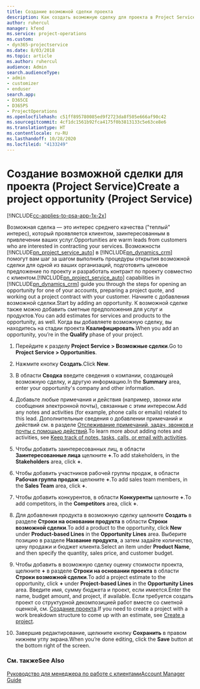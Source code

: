 ```yaml
---
title: Создание возможной сделки проекта
description: Как создать возможную сделку для проекта в Project Service
author: ruhercul
manager: kfend
ms.service: project-operations
ms.custom:
- dyn365-projectservice
ms.date: 8/03/2018
ms.topic: article
ms.author: ruhercul
audience: Admin
search.audienceType:
- admin
- customizer
- enduser
search.app:
- D365CE
- D365PS
- ProjectOperations
ms.openlocfilehash: c51ff895780085ed9f2723da8f505e666af90c42
ms.sourcegitcommit: 4cf1dc1561b92fca4175f0b3813133c5e63ce8e6
ms.translationtype: HT
ms.contentlocale: ru-RU
ms.lasthandoff: 10/28/2020
ms.locfileid: "4133249"
---
```

# <a name="create-a-project-opportunity-project-service"></a><span data-ttu-id="8aa28-103">Создание возможной сделки для проекта (Project Service)</span><span class="sxs-lookup"><span data-stu-id="8aa28-103">Create a project opportunity (Project Service)</span></span>

[!INCLUDE[cc-applies-to-psa-app-1x-2x](../includes/cc-applies-to-psa-app-1x-2x.md)]

<span data-ttu-id="8aa28-104">Возможная сделка — это интерес среднего качества ("теплый" интерес), который проявляется клиентом, заинтересованным в привлечении ваших услуг.</span><span class="sxs-lookup"><span data-stu-id="8aa28-104">Opportunities are warm leads from customers who are interested in contracting your services.</span></span> <span data-ttu-id="8aa28-105">Возможности [!INCLUDE[pn_project_service_auto](../includes/pn-project-service-auto.md)] в [!INCLUDE[pn_dynamics_crm](../includes/pn-dynamics-crm.md)] помогут вам шаг за шагом выполнить процедуры открытия возможной сделки для одной из ваших организаций, подготовить ценовое предложение по проекту и разработать контракт по проекту совместно с клиентом.</span><span class="sxs-lookup"><span data-stu-id="8aa28-105">[!INCLUDE[pn_project_service_auto](../includes/pn-project-service-auto.md)] capabilities in [!INCLUDE[pn_dynamics_crm](../includes/pn-dynamics-crm.md)] guide you through the steps for opening an opportunity for one of your accounts, preparing a project quote, and working out a project contract with your customer.</span></span> <span data-ttu-id="8aa28-106">Начните с добавления возможной сделки.</span><span class="sxs-lookup"><span data-stu-id="8aa28-106">Start by adding an opportunity.</span></span> <span data-ttu-id="8aa28-107">К возможной сделке также можно добавить сметные предположения для услуг и продуктов.</span><span class="sxs-lookup"><span data-stu-id="8aa28-107">You can add estimates for services and products to the opportunity, as well.</span></span> <span data-ttu-id="8aa28-108">Когда вы добавляете возможную сделку, вы находитесь на стадии проекта **Квалифицировать**.</span><span class="sxs-lookup"><span data-stu-id="8aa28-108">When you add an opportunity, you’re in the **Qualify** phase of your project.</span></span>  
  
1.  <span data-ttu-id="8aa28-109">Перейдите к разделу **Project Service > Возможные сделки**.</span><span class="sxs-lookup"><span data-stu-id="8aa28-109">Go to **Project Service > Opportunities**.</span></span>  
  
2.  <span data-ttu-id="8aa28-110">Нажмите кнопку **Создать**.</span><span class="sxs-lookup"><span data-stu-id="8aa28-110">Click **New**.</span></span>  
  
3.  <span data-ttu-id="8aa28-111">В области **Сводка** введите сведения о компании, создающей возможную сделку, и другую информацию.</span><span class="sxs-lookup"><span data-stu-id="8aa28-111">In the **Summary** area, enter your opportunity's company and other information.</span></span>  
  
4.  <span data-ttu-id="8aa28-112">Добавьте любые примечания и действия (например, звонки или сообщения электронной почты), связанные с этим интересом.</span><span class="sxs-lookup"><span data-stu-id="8aa28-112">Add any notes and activities (for example, phone calls or emails) related to this lead.</span></span> <span data-ttu-id="8aa28-113">Дополнительные сведения о добавлении примечаний и действий см. в разделе [Отслеживание примечаний, задач, звонков и почты с помощью действий](https://docs.microsoft.com/dynamics365/customerengagement/on-premises/basics/work-with-activities).</span><span class="sxs-lookup"><span data-stu-id="8aa28-113">To learn more about adding notes and activities, see [Keep track of notes, tasks, calls, or email with activities](https://docs.microsoft.com/dynamics365/customerengagement/on-premises/basics/work-with-activities).</span></span>  
  
5.  <span data-ttu-id="8aa28-114">Чтобы добавить заинтересованных лиц, в области **Заинтересованные лица** щелкните **+**.</span><span class="sxs-lookup"><span data-stu-id="8aa28-114">To add stakeholders, in the **Stakeholders** area, click **+**.</span></span>  
  
6.  <span data-ttu-id="8aa28-115">Чтобы добавить участников рабочей группы продаж, в области **Рабочая группа продаж** щелкните **+**.</span><span class="sxs-lookup"><span data-stu-id="8aa28-115">To add sales team members, in the **Sales Team** area, click **+**.</span></span>  
  
7.  <span data-ttu-id="8aa28-116">Чтобы добавить конкурентов, в области **Конкуренты** щелкните **+**.</span><span class="sxs-lookup"><span data-stu-id="8aa28-116">To add competitors, in the **Competitors** area, click **+**.</span></span>  
  
8.  <span data-ttu-id="8aa28-117">Для добавления продукта в возможную сделку щелкните **Создать** в разделе **Строки на основании продукта** в области **Строки возможной сделки**.</span><span class="sxs-lookup"><span data-stu-id="8aa28-117">To add a product to the opportunity, click **New** under **Product-based Lines** in the **Opportunity Lines** area.</span></span> <span data-ttu-id="8aa28-118">Выберите позицию в разделе **Название продукта**, а затем задайте количество, цену продажи и бюджет клиента.</span><span class="sxs-lookup"><span data-stu-id="8aa28-118">Select an item under **Product Name**, and then specify the quantity, sales price, and customer budget.</span></span>  
  
9. <span data-ttu-id="8aa28-119">Чтобы добавить в возможную сделку оценку стоимости проекта, щелкните **+** в разделе **Строки на основании проекта** в области **Строки возможной сделки**.</span><span class="sxs-lookup"><span data-stu-id="8aa28-119">To add a project estimate to the opportunity, click **+** under **Project-based Lines** in the **Opportunity Lines** area.</span></span> <span data-ttu-id="8aa28-120">Введите имя, сумму бюджета и проект, если имеется.</span><span class="sxs-lookup"><span data-stu-id="8aa28-120">Enter the name, budget amount, and project, if available.</span></span> <span data-ttu-id="8aa28-121">Если требуется создать проект со структурной декомпозицией работ вместе со сметной оценкой, см. [Создание проекта](../psa/create-project.md).</span><span class="sxs-lookup"><span data-stu-id="8aa28-121">If you need to create a project with a work breakdown structure to come up with an estimate, see [Create a project](../psa/create-project.md).</span></span>  
  
10. <span data-ttu-id="8aa28-122">Завершив редактирование, щелкните кнопку **Сохранить** в правом нижнем углу экрана.</span><span class="sxs-lookup"><span data-stu-id="8aa28-122">When you’re done editing, click the **Save** button at the bottom right of the screen.</span></span>  
  
### <a name="see-also"></a><span data-ttu-id="8aa28-123">См. также</span><span class="sxs-lookup"><span data-stu-id="8aa28-123">See Also</span></span>  
 [<span data-ttu-id="8aa28-124">Руководство для менеджера по работе с клиентами</span><span class="sxs-lookup"><span data-stu-id="8aa28-124">Account Manager Guide</span></span>](../psa/account-manager-guide.md)
